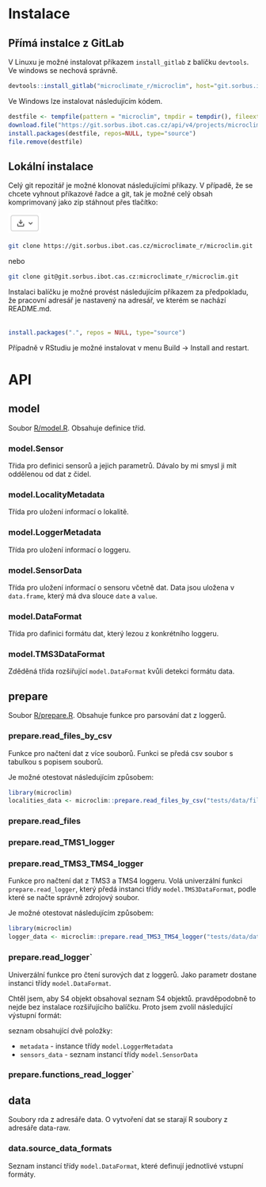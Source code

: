 # Instalace

## Přímá instalce z GitLab

V Linuxu je možné instalovat příkazem `install_gitlab` z balíčku `devtools`. Ve windows se nechová správně. 

```R
devtools::install_gitlab("microclimate_r/microclim", host="git.sorbus.ibot.cas.cz", auth_token="2fmZB-Qg-fbiVvzz2-Lh")
```

Ve Windows lze instalovat následujícím kódem. 

```R
destfile <- tempfile(pattern = "microclim", tmpdir = tempdir(), fileext = ".tar.gz")
download.file("https://git.sorbus.ibot.cas.cz/api/v4/projects/microclimate_r%2Fmicroclim/repository/archive?ref=HEAD&private_token=2fmZB-Qg-fbiVvzz2-Lh", destfile=destfile)
install.packages(destfile, repos=NULL, type="source")
file.remove(destfile)
```

## Lokální instalace

Celý git repozitář je možné klonovat následujícími příkazy. V případě, že se chcete vyhnout příkazové řadce a git,
tak je možné celý obsah komprimovaný jako zip stáhnout přes tlačítko:

![Download](images/download_button.png)


```sh
git clone https://git.sorbus.ibot.cas.cz/microclimate_r/microclim.git
```

nebo

```sh
git clone git@git.sorbus.ibot.cas.cz:microclimate_r/microclim.git
```

Instalaci balíčku je možné provést následujícím příkazem
za předpokladu, že pracovní adresář je nastavený na adresář, ve kterém se nachází README.md.

```R

install.packages(".", repos = NULL, type="source")

```

Případně v RStudiu je možné instalovat v menu Build -> Install and restart.

# API
## model

Soubor [R/model.R](R/model.R). Obsahuje definice tříd.

### model.Sensor

Třida pro definici sensorů a jejich parametrů. Dávalo by mi smysl ji mít oddělenou od dat z čidel.

### model.LocalityMetadata

Třída pro uložení informací o lokalitě.

### model.LoggerMetadata

Třída pro uložení informací o loggeru.

### model.SensorData

Třída pro uložení informací o sensoru včetně dat. Data jsou uložena v `data.frame`,
který má dva slouce `date` a `value`.

### model.DataFormat

Třída pro dafinici formátu dat, který lezou z konkrétního loggeru.

### model.TMS3DataFormat

Zděděná třída rozšiřující `model.DataFormat` kvůli detekci formátu data.

## prepare

Soubor [R/prepare.R](R/prepare.R). Obsahuje funkce pro parsování dat z loggerů.

### prepare.read\_files\_by\_csv

Funkce pro načtení dat z více souborů. Funkci se předá csv soubor s tabulkou s popisem souborů.

Je možné otestovat následujícím způsobem:

```R
library(microclim)
localities_data <- microclim::prepare.read_files_by_csv("tests/data/files_table.csv")
```

### prepare.read\_files

### prepare.read\_TMS1\_logger

### prepare.read\_TMS3\_TMS4\_logger

Funkce pro načtení dat z TMS3 a TMS4 loggeru. Volá univerzální funkci `prepare.read_logger`,
který předá instanci třídy `model.TMS3DataFormat`, podle které se načte správně zdrojový soubor.

Je možné otestovat následujícím způsobem:

```R
library(microclim)
logger_data <- microclim::prepare.read_TMS3_TMS4_logger("tests/data/data_94184102_0.csv")
```

### prepare.read\_logger`

Univerzální funkce pro čtení surových dat z loggerů. Jako parametr dostane instanci třídy `model.DataFormat`.

Chtěl jsem, aby S4 objekt obsahoval seznam S4 objektů. pravděpodobně to nejde bez instalace rozšiřujícího balíčku.
Proto jsem zvolil následující výstupní formát:

seznam obsahující dvě položky:
* `metadata` - instance třídy `model.LoggerMetadata`
* `sensors_data` - seznam instancí třídy `model.SensorData`

### prepare.functions\_read\_logger`

## data

Soubory rda z adresáře data. O vytvoření dat se starají R soubory z adresáře data-raw.

### data.source\_data\_formats

Seznam instancí třídy `model.DataFormat`, které definují jednotlivé vstupní formáty.
